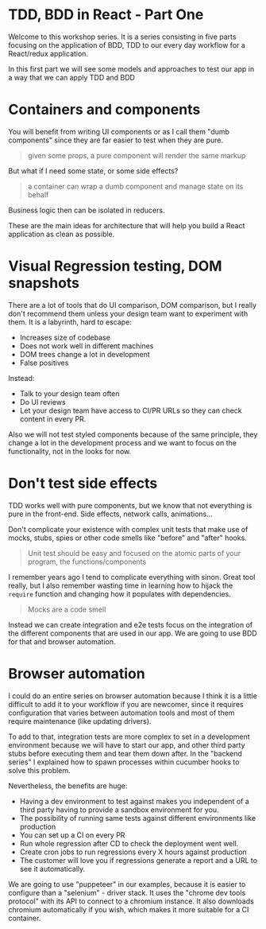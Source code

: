 TDD, BDD in React - Part One
===

Welcome to this workshop series. It is a series consisting in five parts focusing on the application of BDD, TDD to our every day workflow for a React/redux application.

In this first part we will see some models and approaches to test our app in a way that we can apply TDD and BDD


# Containers and components

You will benefit from writing UI components or as I call them "dumb components" since they are far easier to test when they are pure.

> given some props, a pure component will render the same markup

But what if I need some state, or some side effects?

> a container can wrap a dumb component and manage state on its behalf

Business logic then can be isolated in reducers.

These are the main ideas for architecture that will help you build a React application as clean as possible.

# Visual Regression testing, DOM snapshots

There are a lot of tools that do UI comparison, DOM comparison, but I really don't recommend them unless your design team want to experiment with them. It is a labyrinth, hard to escape:

- Increases size of codebase
- Does not work well in different machines
- DOM trees change a lot in development
- False positives

Instead:
- Talk to your design team often
- Do UI reviews
- Let your design team have access to CI/PR URLs so they can check content in every PR.

Also we will not test styled components because of the same principle, they change a lot in the development process and we want to focus on the functionality, not in the looks for now.

# Don't test side effects

TDD works well with pure components, but we know that not everything is pure in the front-end. Side effects, network calls, animations...

Don't complicate your existence with complex unit tests that make use of mocks, stubs, spies or other code smells like "before" and "after" hooks.

> Unit test should be easy and focused on the atomic parts of your program, the functions/components

I remember years ago I tend to complicate everything with sinon. Great tool really, but I also remember wasting time in learning how to hijack the `require` function and changing how it populates with dependencies. 

> Mocks are a code smell

Instead we can create integration and e2e tests focus on the integration of the different components that are used in our app. We are going to use BDD for that and browser automation.

# Browser automation

I could do an entire series on browser automation because I think it is a little difficult to add it to your workflow if you are newcomer, since it requires configuration that varies between automation tools and most of them require maintenance (like updating drivers). 

To add to that, integration tests are more complex to set in a development environment because we will have to start our app, and other third party stubs before executing them and tear them down after. In the "backend series" I explained how to spawn processes within cucumber hooks to solve this problem.

Nevertheless, the benefits are huge:

- Having a dev environment to test against makes you independent of a third party having to provide a sandbox environment for you.
- The possibility of running same tests against different environments like production
- You can set up a CI on every PR
- Run whole regression after CD to check the deployment went well.
- Create cron jobs to run regressions every X hours against production
- The customer will love you if regressions generate a report and a URL to see it automatically.

We are going to use "puppeteer" in our examples, because it is easier to configure than a "selenium" - driver stack. It uses the "chrome dev tools protocol" with its API to connect to a chromium instance. It also downloads chromium automatically if you wish, which makes it more suitable for a CI container.

